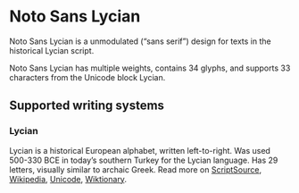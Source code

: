 
# Noto Sans Lycian

Noto Sans Lycian is a unmodulated (“sans serif”) design for texts in the historical Lycian script. 

Noto Sans Lycian has multiple weights, contains 34 glyphs, and supports 33 characters from the Unicode block Lycian.


## Supported writing systems


### Lycian

Lycian is a historical European alphabet, written left-to-right. Was used 500-330 BCE in today’s southern Turkey for the Lycian language. Has 29 letters, visually similar to archaic Greek. Read more on [ScriptSource](https://scriptsource.org/scr/Lyci), [Wikipedia](https://en.wikipedia.org/wiki/ISO_15924:Lyci), [Unicode](https://www.unicode.org/versions/Unicode13.0.0/ch08.pdf#G26507), [Wiktionary](https://en.wiktionary.org/wiki/Category:Lycian_script).

